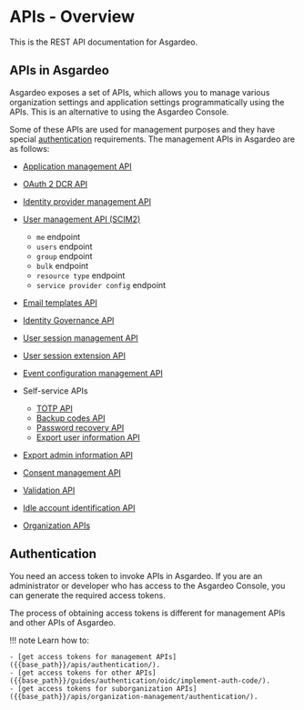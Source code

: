 # APIs - Overview

This is the REST API documentation for Asgardeo.

## APIs in Asgardeo

Asgardeo exposes a set of APIs, which allows you to manage various organization settings and application settings programmatically using the APIs. This is an alternative to using the Asgardeo Console.

Some of these APIs are used for management purposes and they have special [authentication](#authentication) requirements. The management APIs in Asgardeo are as follows:

- [Application management API]({{base_path}}/apis/application-management/)
- [OAuth 2 DCR API]({{base_path}}/apis/oauth-dcr/)
- [Identity provider management API]({{base_path}}/apis/idp/)
- [User management API (SCIM2)]({{base_path}}/apis/scim2/)

    - ```me``` endpoint
    - ```users``` endpoint
    - ```group``` endpoint
    - ```bulk``` endpoint
    - ```resource type``` endpoint
    - ```service provider config``` endpoint

- [Email templates API]({{base_path}}/apis/email-template/)
- [Identity Governance API]({{base_path}}/apis/identity-governance/)
- [User session management API]({{base_path}}/apis/session/)
- [User session extension API]({{base_path}}/apis/extend-sessions/)
- [Event configuration management API]({{base_path}}/apis/event-configuration/)
- Self-service APIs

    - [TOTP API]({{base_path}}/apis/register-mfa/totp/)
    - [Backup codes API]({{base_path}}/apis/register-mfa/backup-code/)
    - [Password recovery API]({{base_path}}/apis/register-mfa/password-recovery/)
    - [Export user information API]({{base_path}}/apis/register-mfa/export-user-info/)

- [Export admin information API]({{base_path}}/apis/administrators/export-admin-info/)
- [Consent management API]({{base_path}}/apis/extend-sessions/)
- [Validation API]({{base_path}}/apis/validation/)
- [Idle account identification API]({{base_path}}/apis/idle-account-identification/)
- [Organization APIs]({{base_path}}/apis/organization-apis/)

## Authentication

You need an access token to invoke APIs in Asgardeo. If you are an administrator or developer who has access to the Asgardeo Console, you can generate the required access tokens.

The process of obtaining access tokens is different for management APIs and other APIs of Asgardeo.

!!! note
    Learn how to:
  
    - [get access tokens for management APIs]({{base_path}}/apis/authentication/).
    - [get access tokens for other APIs]({{base_path}}/guides/authentication/oidc/implement-auth-code/).
    - [get access tokens for suborganization APIs]({{base_path}}/apis/organization-management/authentication/).
